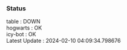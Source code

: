 ### Status


table : DOWN  
hogwarts : OK  
icy-bot : OK  
Latest Update : 2024-02-10 04:09:34.798676
